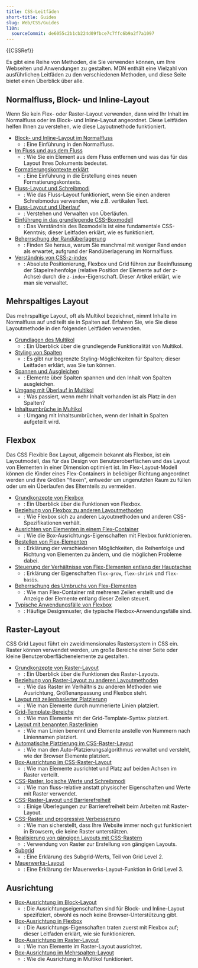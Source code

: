 ```yaml
---
title: CSS-Leitfäden
short-title: Guides
slug: Web/CSS/Guides
l10n:
  sourceCommit: de6055c2b1cb224d09fbce7c7ffc6b9a2f7a1097
---
```


{{CSSRef}}

Es gibt eine Reihe von Methoden, die Sie verwenden können, um Ihre Webseiten und Anwendungen zu gestalten. MDN enthält eine Vielzahl von ausführlichen Leitfäden zu den verschiedenen Methoden, und diese Seite bietet einen Überblick über alle.

## Normalfluss, Block- und Inline-Layout

Wenn Sie kein Flex- oder Raster-Layout verwenden, dann wird Ihr Inhalt im Normalfluss oder im Block- und Inline-Layout angeordnet. Diese Leitfäden helfen Ihnen zu verstehen, wie diese Layoutmethode funktioniert.

- [Block- und Inline-Layout im Normalfluss](/de/docs/Web/CSS/CSS_flow_layout/Block_and_inline_layout_in_normal_flow)
  - : Eine Einführung in den Normalfluss.
- [Im Fluss und aus dem Fluss](/de/docs/Web/CSS/CSS_flow_layout/In_flow_and_out_of_flow)
  - : Wie Sie ein Element aus dem Fluss entfernen und was das für das Layout Ihres Dokuments bedeutet.
- [Formatierungskontexte erklärt](/de/docs/Web/CSS/CSS_flow_layout/Introduction_to_formatting_contexts)
  - : Eine Einführung in die Erstellung eines neuen Formatierungskontexts.
- [Fluss-Layout und Schreibmodi](/de/docs/Web/CSS/CSS_flow_layout/Flow_layout_and_writing_modes)
  - : Wie das Fluss-Layout funktioniert, wenn Sie einen anderen Schreibmodus verwenden, wie z.B. vertikalen Text.
- [Fluss-Layout und Überlauf](/de/docs/Web/CSS/CSS_flow_layout/Flow_layout_and_overflow)
  - : Verstehen und Verwalten von Überläufen.
- [Einführung in das grundlegende CSS-Boxmodell](/de/docs/Web/CSS/CSS_box_model/Introduction_to_the_CSS_box_model)
  - : Das Verständnis des Boxmodells ist eine fundamentale CSS-Kenntnis; dieser Leitfaden erklärt, wie es funktioniert.
- [Beherrschung der Randüberlagerung](/de/docs/Web/CSS/CSS_box_model/Mastering_margin_collapsing)
  - : Finden Sie heraus, warum Sie manchmal mit weniger Rand enden als erwartet, aufgrund der Randüberlagerung im Normalfluss.
- [Verständnis von CSS-z-index](/de/docs/Web/CSS/CSS_positioned_layout/Understanding_z-index)
  - : Absolute Positionierung, Flexbox und Grid führen zur Beeinflussung der Stapelreihenfolge (relative Position der Elemente auf der z-Achse) durch die `z-index`-Eigenschaft. Dieser Artikel erklärt, wie man sie verwaltet.

## Mehrspaltiges Layout

Das mehrspaltige Layout, oft als Multikol bezeichnet, nimmt Inhalte im Normalfluss auf und teilt sie in Spalten auf. Erfahren Sie, wie Sie diese Layoutmethode in den folgenden Leitfäden verwenden.

- [Grundlagen des Multikol](/de/docs/Web/CSS/CSS_multicol_layout/Basic_concepts)
  - : Ein Überblick über die grundlegende Funktionalität von Multikol.
- [Styling von Spalten](/de/docs/Web/CSS/CSS_multicol_layout/Styling_columns)
  - : Es gibt nur begrenzte Styling-Möglichkeiten für Spalten; dieser Leitfaden erklärt, was Sie tun können.
- [Spannen und Ausgleichen](/de/docs/Web/CSS/CSS_multicol_layout/Spanning_balancing_columns)
  - : Elemente über Spalten spannen und den Inhalt von Spalten ausgleichen.
- [Umgang mit Überlauf in Multikol](/de/docs/Web/CSS/CSS_multicol_layout/Handling_overflow_in_multicol_layout)
  - : Was passiert, wenn mehr Inhalt vorhanden ist als Platz in den Spalten?
- [Inhaltsumbrüche in Multikol](/de/docs/Web/CSS/CSS_multicol_layout/Handling_content_breaks_in_multicol_layout)
  - : Umgang mit Inhaltsumbrüchen, wenn der Inhalt in Spalten aufgeteilt wird.

## Flexbox

Das CSS Flexible Box Layout, allgemein bekannt als Flexbox, ist ein Layoutmodell, das für das Design von Benutzeroberflächen und das Layout von Elementen in einer Dimension optimiert ist. Im Flex-Layout-Modell können die Kinder eines Flex-Containers in beliebiger Richtung angeordnet werden und ihre Größen "flexen", entweder um ungenutzten Raum zu füllen oder um ein Überlaufen des Elternteils zu vermeiden.

- [Grundkonzepte von Flexbox](/de/docs/Web/CSS/CSS_flexible_box_layout/Basic_concepts_of_flexbox)
  - : Ein Überblick über die Funktionen von Flexbox.
- [Beziehung von Flexbox zu anderen Layoutmethoden](/de/docs/Web/CSS/CSS_flexible_box_layout/Relationship_of_flexbox_to_other_layout_methods)
  - : Wie Flexbox sich zu anderen Layoutmethoden und anderen CSS-Spezifikationen verhält.
- [Ausrichten von Elementen in einem Flex-Container](/de/docs/Web/CSS/CSS_flexible_box_layout/Aligning_items_in_a_flex_container)
  - : Wie die Box-Ausrichtungs-Eigenschaften mit Flexbox funktionieren.
- [Bestellen von Flex-Elementen](/de/docs/Web/CSS/CSS_flexible_box_layout/Ordering_flex_items)
  - : Erklärung der verschiedenen Möglichkeiten, die Reihenfolge und Richtung von Elementen zu ändern, und die möglichen Probleme dabei.
- [Steuerung der Verhältnisse von Flex-Elementen entlang der Hauptachse](/de/docs/Web/CSS/CSS_flexible_box_layout/Controlling_ratios_of_flex_items_along_the_main_axis)
  - : Erklärung der Eigenschaften `flex-grow`, `flex-shrink` und `flex-basis`.
- [Beherrschung des Umbruchs von Flex-Elementen](/de/docs/Web/CSS/CSS_flexible_box_layout/Mastering_wrapping_of_flex_items)
  - : Wie man Flex-Container mit mehreren Zeilen erstellt und die Anzeige der Elemente entlang dieser Zeilen steuert.
- [Typische Anwendungsfälle von Flexbox](/de/docs/Web/CSS/CSS_flexible_box_layout/Typical_use_cases_of_flexbox)
  - : Häufige Designmuster, die typische Flexbox-Anwendungsfälle sind.

## Raster-Layout

CSS Grid Layout führt ein zweidimensionales Rastersystem in CSS ein. Raster können verwendet werden, um große Bereiche einer Seite oder kleine Benutzeroberflächenelemente zu gestalten.

- [Grundkonzepte von Raster-Layout](/de/docs/Web/CSS/CSS_grid_layout/Basic_concepts_of_grid_layout)
  - : Ein Überblick über die Funktionen des Raster-Layouts.
- [Beziehung von Raster-Layout zu anderen Layoutmethoden](/de/docs/Web/CSS/CSS_grid_layout/Relationship_of_grid_layout_with_other_layout_methods)
  - : Wie das Raster im Verhältnis zu anderen Methoden wie Ausrichtung, Größenanpassung und Flexbox steht.
- [Layout mit zeilenbasierter Platzierung](/de/docs/Web/CSS/CSS_grid_layout/Grid_layout_using_line-based_placement)
  - : Wie man Elemente durch nummerierte Linien platziert.
- [Grid-Template-Bereiche](/de/docs/Web/CSS/CSS_grid_layout/Grid_template_areas)
  - : Wie man Elemente mit der Grid-Template-Syntax platziert.
- [Layout mit benannten Rasterlinien](/de/docs/Web/CSS/CSS_grid_layout/Grid_layout_using_named_grid_lines)
  - : Wie man Linien benennt und Elemente anstelle von Nummern nach Liniennamen platziert.
- [Automatische Platzierung im CSS-Raster-Layout](/de/docs/Web/CSS/CSS_grid_layout/Auto-placement_in_grid_layout)
  - : Wie man den Auto-Platzierungsalgorithmus verwaltet und versteht, wie der Browser Elemente platziert.
- [Box-Ausrichtung im CSS-Raster-Layout](/de/docs/Web/CSS/CSS_grid_layout/Box_alignment_in_grid_layout)
  - : Wie man Elemente ausrichtet und Platz auf beiden Achsen im Raster verteilt.
- [CSS-Raster, logische Werte und Schreibmodi](/de/docs/Web/CSS/CSS_grid_layout/Grids_logical_values_and_writing_modes)
  - : Wie man fluss-relative anstatt physischer Eigenschaften und Werte mit Raster verwendet.
- [CSS-Raster-Layout und Barrierefreiheit](/de/docs/Web/CSS/CSS_grid_layout/Grid_layout_and_accessibility)
  - : Einige Überlegungen zur Barrierefreiheit beim Arbeiten mit Raster-Layout.
- [CSS-Raster und progressive Verbesserung](/de/docs/Web/CSS/CSS_grid_layout/Grid_layout_and_progressive_enhancement)
  - : Wie man sicherstellt, dass Ihre Website immer noch gut funktioniert in Browsern, die keine Raster unterstützen.
- [Realisierung von gängigen Layouts mit CSS-Rastern](/de/docs/Web/CSS/CSS_grid_layout/Realizing_common_layouts_using_grids)
  - : Verwendung von Raster zur Erstellung von gängigen Layouts.
- [Subgrid](/de/docs/Web/CSS/CSS_grid_layout/Subgrid)
  - : Eine Erklärung des Subgrid-Werts, Teil von Grid Level 2.
- [Mauerwerks-Layout](/de/docs/Web/CSS/CSS_grid_layout/Masonry_layout)
  - : Eine Erklärung der Mauerwerks-Layout-Funktion in Grid Level 3.

## Ausrichtung

- [Box-Ausrichtung im Block-Layout](/de/docs/Web/CSS/CSS_box_alignment/Box_alignment_in_block_abspos_tables)
  - : Die Ausrichtungseigenschaften sind für Block- und Inline-Layout spezifiziert, obwohl es noch keine Browser-Unterstützung gibt.
- [Box-Ausrichtung in Flexbox](/de/docs/Web/CSS/CSS_box_alignment/Box_alignment_in_flexbox)
  - : Die Ausrichtungs-Eigenschaften traten zuerst mit Flexbox auf; dieser Leitfaden erklärt, wie sie funktionieren.
- [Box-Ausrichtung im Raster-Layout](/de/docs/Web/CSS/CSS_box_alignment/Box_alignment_in_grid_layout)
  - : Wie man Elemente im Raster-Layout ausrichtet.
- [Box-Ausrichtung im Mehrspalten-Layout](/de/docs/Web/CSS/CSS_box_alignment/Box_alignment_in_multi-column_layout)
  - : Wie die Ausrichtung in Multikol funktioniert.
